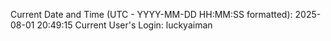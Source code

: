 Current Date and Time (UTC - YYYY-MM-DD HH:MM:SS formatted): 2025-08-01 20:49:15
Current User's Login: luckyaiman

